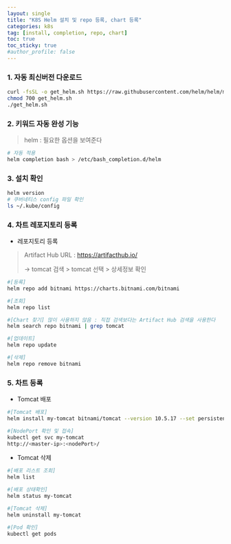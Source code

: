 ```yaml
---
layout: single
title: "K8S Helm 설치 및 repo 등록, chart 등록"
categories: k8s
tag: [install, completion, repo, chart]
toc: true
toc_sticky: true
#author_profile: false
---
```




### 1. 자동 최신버전 다운로드

```bash
curl -fsSL -o get_helm.sh https://raw.githubusercontent.com/helm/helm/master/scripts/get-helm-3
chmod 700 get_helm.sh
./get_helm.sh
```

### 2. 키워드 자동 완성 기능

> helm <tab> : 필요한 옵션을 보여준다

```bash
# 자동 적용
helm completion bash > /etc/bash_completion.d/helm 
```

### 3. 설치 확인

```bash
helm version
# 쿠버네티스 config 파일 확인
ls ~/.kube/config
```

### 4. 차트 레포지토리 등록

* 레포지토리 등록

> Artifact Hub URL : https://artifacthub.io/
>
> -> tomcat 검색 > tomcat 선택 > 상세정보 확인

```bash
#[등록]
helm repo add bitnami https://charts.bitnami.com/bitnami

#[조회]
helm repo list

#[Chart 찾기] 많이 사용하지 않음 : 직접 검색보다는 Artifact Hub 검색을 사용한다
helm search repo bitnami | grep tomcat

#[업데이트]
helm repo update

#[삭제]
helm repo remove bitnami
```

### 5. 차트 등록

* Tomcat 배포

```bash
#[Tomcat 배포]
helm install my-tomcat bitnami/tomcat --version 10.5.17 --set persistence.enabled=false

#[NodePort 확인 및 접속]
kubectl get svc my-tomcat
http://<master-ip>:<nodePort>/
```

* Tomcat 삭제

```bash
#[배포 리스트 조회]
helm list

#[배포 상태확인]
helm status my-tomcat

#[Tomcat 삭제]
helm uninstall my-tomcat

#[Pod 확인]
kubectl get pods
```

### 





